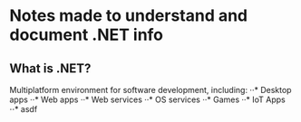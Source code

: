 # Notes made to understand and document .NET info

## What is .NET?
Multiplatform environment for software development, including:
··* Desktop apps
··* Web apps
··* Web services
··* OS services
··* Games
··* IoT Apps
⋅⋅* asdf